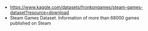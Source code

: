 * https://www.kaggle.com/datasets/fronkongames/steam-games-dataset?resource=download
* Steam Games Dataset. Information of more than 68000 games published on Steam